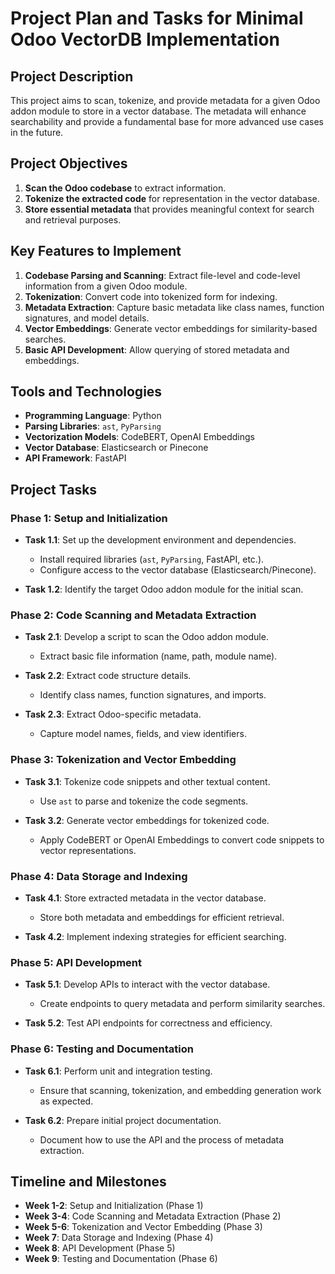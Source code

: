 # Project Plan and Tasks for Minimal Odoo VectorDB Implementation

## Project Description
This project aims to scan, tokenize, and provide metadata for a given Odoo addon module to store in a vector database. The metadata will enhance searchability and provide a fundamental base for more advanced use cases in the future.

## Project Objectives
1. **Scan the Odoo codebase** to extract information.
2. **Tokenize the extracted code** for representation in the vector database.
3. **Store essential metadata** that provides meaningful context for search and retrieval purposes.

## Key Features to Implement
1. **Codebase Parsing and Scanning**: Extract file-level and code-level information from a given Odoo module.
2. **Tokenization**: Convert code into tokenized form for indexing.
3. **Metadata Extraction**: Capture basic metadata like class names, function signatures, and model details.
4. **Vector Embeddings**: Generate vector embeddings for similarity-based searches.
5. **Basic API Development**: Allow querying of stored metadata and embeddings.

## Tools and Technologies
- **Programming Language**: Python
- **Parsing Libraries**: `ast`, `PyParsing`
- **Vectorization Models**: CodeBERT, OpenAI Embeddings
- **Vector Database**: Elasticsearch or Pinecone
- **API Framework**: FastAPI

## Project Tasks
### Phase 1: Setup and Initialization
- **Task 1.1**: Set up the development environment and dependencies.
  - Install required libraries (`ast`, `PyParsing`, FastAPI, etc.).
  - Configure access to the vector database (Elasticsearch/Pinecone).

- **Task 1.2**: Identify the target Odoo addon module for the initial scan.

### Phase 2: Code Scanning and Metadata Extraction
- **Task 2.1**: Develop a script to scan the Odoo addon module.
  - Extract basic file information (name, path, module name).

- **Task 2.2**: Extract code structure details.
  - Identify class names, function signatures, and imports.

- **Task 2.3**: Extract Odoo-specific metadata.
  - Capture model names, fields, and view identifiers.

### Phase 3: Tokenization and Vector Embedding
- **Task 3.1**: Tokenize code snippets and other textual content.
  - Use `ast` to parse and tokenize the code segments.

- **Task 3.2**: Generate vector embeddings for tokenized code.
  - Apply CodeBERT or OpenAI Embeddings to convert code snippets to vector representations.

### Phase 4: Data Storage and Indexing
- **Task 4.1**: Store extracted metadata in the vector database.
  - Store both metadata and embeddings for efficient retrieval.

- **Task 4.2**: Implement indexing strategies for efficient searching.

### Phase 5: API Development
- **Task 5.1**: Develop APIs to interact with the vector database.
  - Create endpoints to query metadata and perform similarity searches.

- **Task 5.2**: Test API endpoints for correctness and efficiency.

### Phase 6: Testing and Documentation
- **Task 6.1**: Perform unit and integration testing.
  - Ensure that scanning, tokenization, and embedding generation work as expected.

- **Task 6.2**: Prepare initial project documentation.
  - Document how to use the API and the process of metadata extraction.

## Timeline and Milestones
- **Week 1-2**: Setup and Initialization (Phase 1)
- **Week 3-4**: Code Scanning and Metadata Extraction (Phase 2)
- **Week 5-6**: Tokenization and Vector Embedding (Phase 3)
- **Week 7**: Data Storage and Indexing (Phase 4)
- **Week 8**: API Development (Phase 5)
- **Week 9**: Testing and Documentation (Phase 6)
